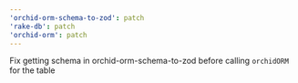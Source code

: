 ```yaml
---
'orchid-orm-schema-to-zod': patch
'rake-db': patch
'orchid-orm': patch
---
```


Fix getting schema in orchid-orm-schema-to-zod before calling `orchidORM` for the table
